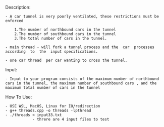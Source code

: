 Description:
    
    - A car tunnel is very poorly ventilated, these restrictions must be enforced

        1.The number of northbound cars in the tunnel
        2.The number of southbound cars in the tunnel
        3.The total number of cars in the tunnel.

    - main thread - will fork a tunnel process and the  car  processes  according  to  the  input specifications.

    - one car thread  per car wanting to cross the tunnel.


Input: 

    - Input to your program consists of the maximum number of northbound cars in the tunnel, the maximum number of southbound cars , and the maximum total number of cars in the tunnel 


How To Use:

    - USE WSL, MacOS, Linux for IO/redirection
    - g++ threads.cpp -o threads -lpthread
    - ./threads < input33.txt
                - threre are 4 input files to test 
